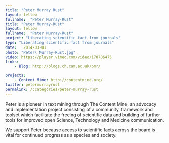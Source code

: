 ```yaml
---
title: "Peter Murray Rust"
layout: fellow
fullname:  "Peter Murray-Rust"
title: "Peter Murray-Rust"
layout: fellow
fullname:  "Peter Murray-Rust"
project: "Liberating scientific fact from journals"
type: "Liberating scientific fact from journals"
date:   2014-03-01
photo: "Peter\ Murray-Rust.jpg"
video: https://player.vimeo.com/video/170786475
links:
    - Blog: http://blogs.ch.cam.ac.uk/pmr/

projects:
    - Content Mine: http://contentmine.org/
twitter: petermurrayrust
permalink: /:categories/peter-murray-rust
---
```


Peter is a pioneer in text mining through The Content Mine, an advocacy and implementation project consisting of a community, framework and toolset which facilitate the freeing of scientific data and building of further tools for improved open Science, Technology and Medicine communication.

We support Peter because access to scientific facts across the board is vital for continued progress as a species and society.
